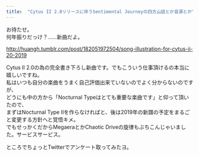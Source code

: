 ```yaml
---
title:  "Cytus II 2.0リリースに伴うSentimental Journeyの四方山話とか音源とか"
---
```

お待たせ。  
何年振りだっけ？……新曲だよ。

<div class="tumblr-post" data-did="5a99492219ae014cd8b16784f19807630d868e25" data-href="https://embed.tumblr.com/embed/post/OStoGurwVuZQmdqNwhpLQw/182051972504">
<a href="http://huangh.tumblr.com/post/182051972504/song-illustration-for-cytus-ii-20-2019">http://huangh.tumblr.com/post/182051972504/song-illustration-for-cytus-ii-20-2019</a></div>
<script async="" src="https://assets.tumblr.com/post.js"></script>

Cytus II 2.0の為の完全書き下ろし新曲です。でもこういう仕事頂けるの本当に嬉しいですね。  
私はいつも自分の楽曲をうまく自己評価出来ていないのでよく分からないのですが、  
どうにも中の方から「Nocturnal Typeはとても重要な楽曲です」と仰って頂いたので、  
まずはNocturnal Type IIを作らなければと、後は2019年の新譜の予定をまるごと変更する方針へと覚悟キメ。  
でもせっかくだからMegaeraとかChaotic Driveの旋律もぶちこんじゃいました。サービスサービス。

ところでちょっとTwitterでアンケート取ってみたヨ。
